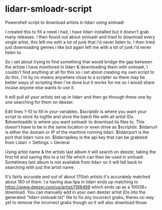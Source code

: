 # lidarr-smloadr-script
Powershell script to download artists in lidarr using smloadr

I created this to fill a need i had, i have lidarr installed but it doesn't grab many releases.
I then found out about smloadr and tried to download every single artist, this left me with a lot of junk that i'd never listen to.
I then tried just downloading genres i like but again left me with a lot of junk i'd never listen to.

So i set about trying to find something that would bridge the gap between the artists i have monitored in lidarr & downloading them with smloadr, I couldn't find anything at all for this so i set about creating my own script to do this. I'm by no means anywhere close to a scripter so there may be better ways of scripting then i've done but it works for me so I would share incase anyone else wants to use it.

It will pull all your artists set up in lidarr and then go through these one by one searching for them on deezer.

Edit lines 1-10 to fill in your variables.
$scriptdir is where you want your script to store its logfile and store the batch file with all artist IDs.
$downloaddir is where you want smloadr to download its files to. This doesn't have to be in the same location or even drive as $scriptdir.
$lidarrurl is either the domain or IP of the machine running lidarr.
$lidarrport is the port that lidarr runs on.
$lidarrapikey is the api key that can be grabbed from Lidarr > Settings > General

Using artist name & the artists last album it will search on deezer, taking the first hit and saving this to a txt file which can then be used in smloadr.
Sometimes last album is not available from lidarr so it will fall back to searching with just the artist name.

It's fairly accurate and out of about 170ish artists it's accurately matched about 160 of them.
I.e having dua lipa in lidarr ends up matching to https://www.deezer.com/us/artist/1198498 which ends up as a 100GB+ download.
You can manually add in your own deezer artist IDs into the generated "lidarr-smloadr.txt" file to fix any incorrect grabs, theres no way yet to remove the incorrect grabs though so it will also download those.

